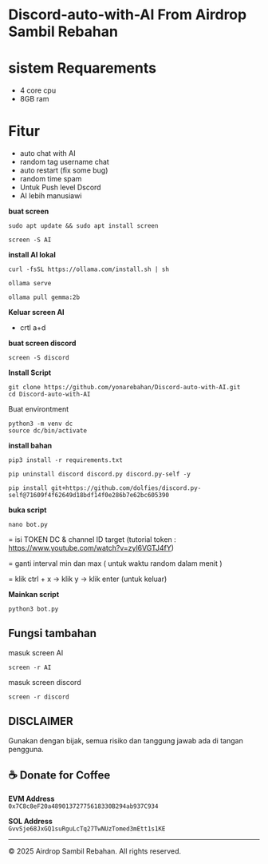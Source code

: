 # Discord-auto-with-AI From Airdrop Sambil Rebahan

# sistem Requarements
- 4 core cpu
- 8GB ram
  
# Fitur
- auto chat with AI
- random tag username chat
- auto restart (fix some bug)
- random time spam
- Untuk Push level Dscord
- AI lebih manusiawi 

**buat screen**
```
sudo apt update && sudo apt install screen
```
```
screen -S AI
```
**install AI lokal**
```
curl -fsSL https://ollama.com/install.sh | sh
```
```
ollama serve
```
```
ollama pull gemma:2b
```
**Keluar screen AI**
- crtl a+d

**buat screen discord**
```
screen -S discord
```
**Install Script**
```
git clone https://github.com/yonarebahan/Discord-auto-with-AI.git
cd Discord-auto-with-AI
```
Buat environtment
```
python3 -m venv dc
source dc/bin/activate
```
**install bahan**
```
pip3 install -r requirements.txt
```
```
pip uninstall discord discord.py discord.py-self -y
```
```
pip install git+https://github.com/dolfies/discord.py-self@71609f4f62649d18bdf14f0e286b7e62bc605390
```
**buka script**
```
nano bot.py
```
= isi TOKEN DC & channel ID target (tutorial token : https://www.youtube.com/watch?v=zyl6VGTJ4fY)

= ganti interval min dan max ( untuk waktu random dalam menit )

= klik ctrl + x -> klik y -> klik enter (untuk keluar)

**Mainkan script**
```
python3 bot.py
```
## Fungsi tambahan
masuk screen AI
```
screen -r AI
```
masuk screen discord
```
screen -r discord
```
## DISCLAIMER
Gunakan dengan bijak, semua risiko dan tanggung jawab ada di tangan pengguna.

## ☕ Donate for Coffee

**EVM Address**  
`0x7C8c8eF20a48901372775618330B294ab937C934`

**SOL Address**  
`GvvSje68JxGQ1suRguLcTq27TwNUzTomed3mEtt1s1KE`

---
© 2025 Airdrop Sambil Rebahan. All rights reserved.
